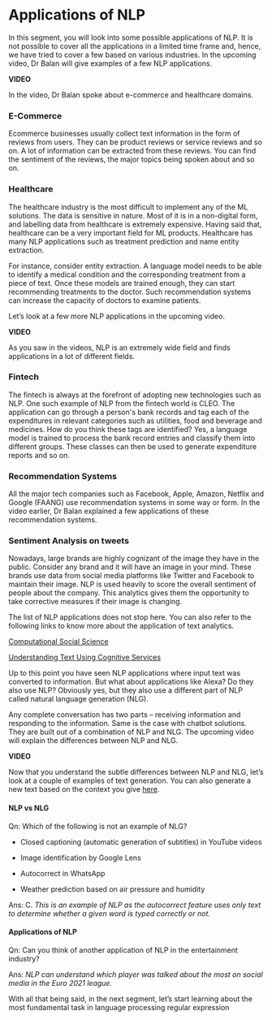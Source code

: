 # Applications of NLP

In this segment, you will look into some possible applications of NLP. It is not possible to cover all the applications in a limited time frame and, hence, we have tried to cover a few based on various industries. In the upcoming video, Dr Balan will give examples of a few NLP applications. 

**VIDEO**

In the video, Dr Balan spoke about e-commerce and healthcare domains. 

### E-Commerce 

Ecommerce businesses usually collect text information in the form of reviews from users. They can be product reviews or service reviews and so on. A lot of information can be extracted from these reviews. You can find the sentiment of the reviews, the major topics being spoken about and so on. 

### Healthcare

The healthcare industry is the most difficult to implement any of the ML solutions. The data is sensitive in nature. Most of it is in a non-digital form, and labelling data from healthcare is extremely expensive. Having said that, healthcare can be a very important field for ML products. Healthcare has many NLP applications such as treatment prediction and name entity extraction. 

For instance, consider entity extraction. A language model needs to be able to identify a medical condition and the corresponding treatment from a piece of text. Once these models are trained enough, they can start recommending treatments to the doctor. Such recommendation systems can increase the capacity of doctors to examine patients. 

Let’s look at a few more NLP applications in the upcoming video.

**VIDEO**

As you saw in the videos, NLP is an extremely wide field and finds applications in a lot of different fields. 

### Fintech

The fintech is always at the forefront of adopting new technologies such as NLP. One such example of NLP from the fintech world is CLEO. The application can go through a person's bank records and tag each of the expenditures in relevant categories such as utilities, food and beverage and medicines. How do you think these tags are identified? Yes, a language model is trained to process the bank record entries and classify them into different groups. These classes can then be used to generate expenditure reports and so on. 

### Recommendation Systems

All the major tech companies such as Facebook, Apple, Amazon, Netflix and Google (FAANG) use recommendation systems in some way or form. In the video earlier, Dr Balan explained a few applications of these recommendation systems. 

### Sentiment Analysis on tweets

Nowadays, large brands are highly cognizant of the image they have in the public. Consider any brand and it will have an image in your mind. These brands use data from social media platforms like Twitter and Facebook to maintain their image. NLP is used heavily to score the overall sentiment of people about the company. This analytics gives them the opportunity to take corrective measures if their image is changing. 

The list of NLP applications does not stop here. You can also refer to the following links to know more about the application of text analytics.

[Computational Social Science](https://www.youtube.com/watch?v=kyZkptxlSA8)

[Understanding Text Using Cognitive Services](https://www.youtube.com/watch?v=hmUOr_i7NY4&t=42s) 

Up to this point you have seen NLP applications where input text was converted to information. But what about applications like Alexa? Do they also use NLP? Obviously yes, but they also use a different part of NLP called natural language generation (NLG). 

Any complete conversation has two parts – receiving information and responding to the information. Same is the case with chatbot solutions. They are built out of a combination of NLP and NLG. The upcoming video will explain the differences between NLP and NLG. 

**VIDEO**

Now that you understand the subtle differences between NLP and NLG, let’s look at a couple of examples of text generation. You can also generate a new text based on the context you give [here](https://app.inferkit.com/demo). 

#### NLP vs NLG

Qn: Which of the following is not an example of NLG?

- Closed captioning (automatic generation of subtitles) in YouTube videos

- Image identification by Google Lens

- Autocorrect in WhatsApp

- Weather prediction based on air pressure and humidity

Ans: C. *This is an example of NLP as the autocorrect feature uses only text to determine whether a given word is typed correctly or not.*

#### Applications of NLP

Qn: Can you think of another application of NLP in the entertainment industry?

Ans: *NLP can understand which player was talked about the most on social media in the Euro 2021 league.*

With all that being said, in the next segment, let’s start learning about the most fundamental task in language processing regular expression